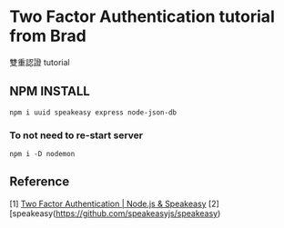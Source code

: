 # Two Factor Authentication tutorial from Brad

雙重認證 tutorial

## NPM INSTALL

`npm i uuid speakeasy express node-json-db`

### To not need to re-start server

`npm i -D nodemon`

## Reference

[1] [Two Factor Authentication | Node.js & Speakeasy](https://youtu.be/KQya9i6czhM)
[2] [speakeasy(https://github.com/speakeasyjs/speakeasy)